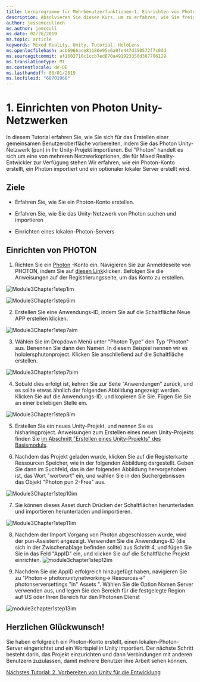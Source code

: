 ```yaml
---
title: Lernprogramme für Mehrbenutzerfunktionen-1. Einrichten von Photon Unity-Netzwerken
description: Absolvieren Sie diesen Kurs, um zu erfahren, wie Sie freigegebene Umgebungen mit mehreren Benutzern in einer hololens 2-Anwendung implementieren.
author: jessemcculloch
ms.author: jemccull
ms.date: 02/26/2019
ms.topic: article
keywords: Mixed Reality, Unity, Tutorial, HoloLens
ms.openlocfilehash: acb6966ace81180e95e6a0fe447d350572f7c0dd
ms.sourcegitcommit: af1602710c1ccb7ed870a491923350d387706129
ms.translationtype: MT
ms.contentlocale: de-DE
ms.lasthandoff: 08/01/2019
ms.locfileid: "68701968"
---
```

#  <a name="1-setting-up-photon-unity-networking"></a>1. Einrichten von Photon Unity-Netzwerken

In diesem Tutorial erfahren Sie, wie Sie sich für das Erstellen einer gemeinsamen Benutzeroberfläche vorbereiten, indem Sie das Photon Unity-Netzwerk (pun) in Ihr Unity-Projekt importieren. Bei "Photon" handelt es sich um eine von mehreren Netzwerkoptionen, die für Mixed Reality-Entwickler zur Verfügung stehen Wir erfahren, wie ein Photon-Konto erstellt, ein Photon importiert und ein optionaler lokaler Server erstellt wird.

## <a name="objectives"></a>Ziele

* Erfahren Sie, wie Sie ein Photon-Konto erstellen.

* Erfahren Sie, wie Sie das Unity-Netzwerk von Photon suchen und importieren

* Einrichten eines lokalen-Photon-Servers

  

## <a name="setting-up-photon"></a>Einrichten von PHOTON

1. Richten Sie ein [Photon](https://dashboard.photonengine.com/en-US/Account/SignUp) -Konto ein. Navigieren Sie zur Anmeldeseite von PHOTON, indem Sie auf [diesen Link](https://dashboard.photonengine.com/en-US/Account/SignUp)klicken. Befolgen Sie die Anweisungen auf der Registrierungsseite, um das Konto zu erstellen. 
   

![Module3Chapter1step1im](images/module3chapter1step1im.PNG)

![Module3Chapter1step6im](images/module3chapter1step6im.PNG)

2. Erstellen Sie eine Anwendungs-ID, indem Sie auf die Schaltfläche Neue APP erstellen klicken.

![Module3Chapter1step7aim](images/module3chapter1step7aim.PNG)

3. Wählen Sie im Dropdown Menü unter "Photon Type" den Typ "Photon" aus. Benennen Sie dann den Namen. In diesem Beispiel nennen wir es hololersphutonproject. Klicken Sie anschließend auf die Schaltfläche erstellen.

![Module3Chapter1step7bim](images/module3chapter1step7bim.PNG)

4. Sobald dies erfolgt ist, kehren Sie zur Seite "Anwendungen" zurück, und es sollte etwas ähnlich der folgenden Abbildung angezeigt werden. Klicken Sie auf die Anwendungs-ID, und kopieren Sie Sie. Fügen Sie Sie an einer beliebigen Stelle ein.  

![Module3Chapter1step8im](images/module3chapter1step8im.PNG)

5. Erstellen Sie ein neues Unity-Projekt, und nennen Sie es hlsharingproject. Anweisungen zum Erstellen eines neuen Unity-Projekts finden Sie [im Abschnitt "Erstellen eines Unity-Projekts" des Basismoduls](https://docs.microsoft.com/en-us/windows/mixed-reality/mrlearning-base-ch1#create-new-unity-project). 

6. Nachdem das Projekt geladen wurde, klicken Sie auf die Registerkarte Ressourcen Speicher, wie in der folgenden Abbildung dargestellt. Geben Sie dann im Suchfeld, das in der folgenden Abbildung hervorgehoben ist, das Wort "wortwort" ein, und wählen Sie in den Suchergebnissen das Objekt "Photon pun 2-Free" aus. 

![Module3Chapter1step10im](images/module3chapter1step10im.PNG)

7. Sie können dieses Asset durch Drücken der Schaltflächen herunterladen und importieren herunterladen und importieren.

![Module3Chapter1step11im](images/module3chapter1step11im.PNG)

8. Nachdem der Import Vorgang von Photon abgeschlossen wurde, wird der pun-Assistent angezeigt. Verwenden Sie die Anwendungs-ID (die sich in der Zwischenablage befinden sollte) aus Schritt 4, und fügen Sie Sie in das Feld "AppID" ein, und klicken Sie auf die Schaltfläche Projekt einrichten. 
![module3chapter1step12im](images/module3chapter1step12im.PNG)

9. Nachdem Sie die AppID erfolgreich hinzugefügt haben, navigieren Sie zu "Photon-> photonunitynetworking-> Resources->" photonserversettings "in" Assets ". Wählen Sie die Option Namen Server verwenden aus, und legen Sie den Bereich für die festgelegte Region auf US oder Ihren Bereich für den Photonen Dienst

![module3chapter1step13im](images/module3chapter1step13im.PNG)

## <a name="congratulations"></a>Herzlichen Glückwunsch!

Sie haben erfolgreich ein Photon-Konto erstellt, einen lokalen-Photon-Server eingerichtet und ein Wortspiel in Unity importiert. Der nächste Schritt besteht darin, das Projekt einzurichten und dann Verbindungen mit anderen Benutzern zuzulassen, damit mehrere Benutzer ihre Arbeit sehen können. 

[Nächstes Tutorial: 2. Vorbereiten von Unity für die Entwicklung](mrlearning-sharing(photon)-ch2.md)

